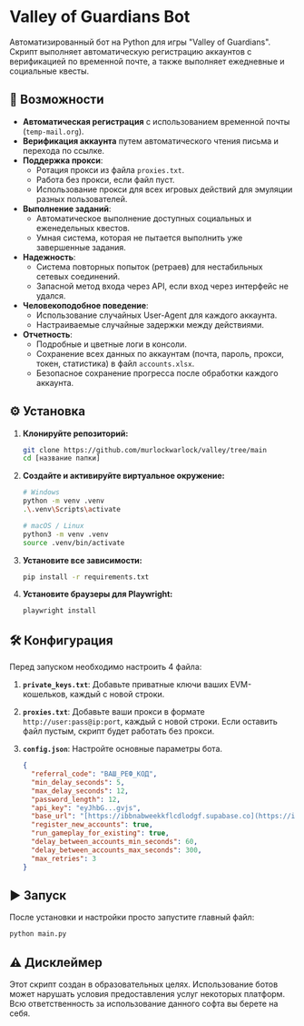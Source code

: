 # Valley of Guardians Bot

Автоматизированный бот на Python для игры "Valley of Guardians". Скрипт выполняет автоматическую регистрацию аккаунтов с верификацией по временной почте, а также выполняет ежедневные и социальные квесты.

## 🚀 Возможности

-   **Автоматическая регистрация** с использованием временной почты (`temp-mail.org`).
-   **Верификация аккаунта** путем автоматического чтения письма и перехода по ссылке.
-   **Поддержка прокси**:
    -   Ротация прокси из файла `proxies.txt`.
    -   Работа без прокси, если файл пуст.
    -   Использование прокси для всех игровых действий для эмуляции разных пользователей.
-   **Выполнение заданий**:
    -   Автоматическое выполнение доступных социальных и еженедельных квестов.
    -   Умная система, которая не пытается выполнить уже завершенные задания.
-   **Надежность**:
    -   Система повторных попыток (ретраев) для нестабильных сетевых соединений.
    -   Запасной метод входа через API, если вход через интерфейс не удался.
-   **Человекоподобное поведение**:
    -   Использование случайных User-Agent для каждого аккаунта.
    -   Настраиваемые случайные задержки между действиями.
-   **Отчетность**:
    -   Подробные и цветные логи в консоли.
    -   Сохранение всех данных по аккаунтам (почта, пароль, прокси, токен, статистика) в файл `accounts.xlsx`.
    -   Безопасное сохранение прогресса после обработки каждого аккаунта.

## ⚙️ Установка

1.  **Клонируйте репозиторий:**
    ```bash
    git clone https://github.com/murlockwarlock/valley/tree/main
    cd [название папки]
    ```

2.  **Создайте и активируйте виртуальное окружение:**
    ```bash
    # Windows
    python -m venv .venv
    .\.venv\Scripts\activate

    # macOS / Linux
    python3 -m venv .venv
    source .venv/bin/activate
    ```

3.  **Установите все зависимости:**
    ```bash
    pip install -r requirements.txt
    ```

4.  **Установите браузеры для Playwright:**
    ```bash
    playwright install
    ```

## 🛠️ Конфигурация

Перед запуском необходимо настроить 4 файла:

1.  **`private_keys.txt`**: Добавьте приватные ключи ваших EVM-кошельков, каждый с новой строки.

2.  **`proxies.txt`**: Добавьте ваши прокси в формате `http://user:pass@ip:port`, каждый с новой строки. Если оставить файл пустым, скрипт будет работать без прокси.

3.  **`config.json`**: Настройте основные параметры бота.
    ```json
    {
      "referral_code": "ВАШ_РЕФ_КОД",
      "min_delay_seconds": 5,
      "max_delay_seconds": 12,
      "password_length": 12,
      "api_key": "eyJhbG...gvjs",
      "base_url": "[https://ibbnabweekkflcdlodgf.supabase.co](https://ibbnabweekkflcdlodgf.supabase.co)",
      "register_new_accounts": true,
      "run_gameplay_for_existing": true,
      "delay_between_accounts_min_seconds": 60,
      "delay_between_accounts_max_seconds": 300,
      "max_retries": 3
    }
    ```

## ▶️ Запуск

После установки и настройки просто запустите главный файл:

```bash
python main.py
```

## ⚠️ Дисклеймер

Этот скрипт создан в образовательных целях. Использование ботов может нарушать условия предоставления услуг некоторых платформ. Всю ответственность за использование данного софта вы берете на себя.
